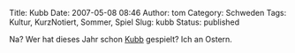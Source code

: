 Title: Kubb
Date: 2007-05-08 08:46
Author: tom
Category: Schweden
Tags: Kultur, KurzNotiert, Sommer, Spiel
Slug: kubb
Status: published

Na? Wer hat dieses Jahr schon
[Kubb](http://www.fiket.de/2006/05/21/wort-der-woche-kubb/) gespielt?
Ich an Ostern.

